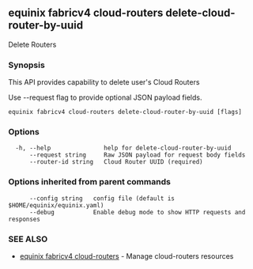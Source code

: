 ## equinix fabricv4 cloud-routers delete-cloud-router-by-uuid

Delete Routers

### Synopsis

This API provides capability to delete user's Cloud Routers

Use --request flag to provide optional JSON payload fields.

```
equinix fabricv4 cloud-routers delete-cloud-router-by-uuid [flags]
```

### Options

```
  -h, --help               help for delete-cloud-router-by-uuid
      --request string     Raw JSON payload for request body fields
      --router-id string   Cloud Router UUID (required)
```

### Options inherited from parent commands

```
      --config string   config file (default is $HOME/equinix/equinix.yaml)
      --debug           Enable debug mode to show HTTP requests and responses
```

### SEE ALSO

* [equinix fabricv4 cloud-routers](equinix_fabricv4_cloud-routers.md)	 - Manage cloud-routers resources

